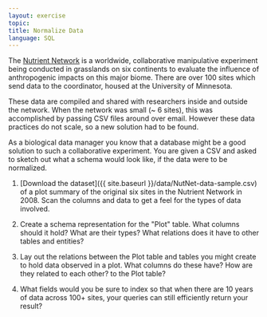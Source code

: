 ```yaml
---
layout: exercise
topic: 
title: Normalize Data
language: SQL
---
```


The [Nutrient Network](http://www.nutnet.org) is a worldwide,
collaborative manipulative experiment being conducted in grasslands 
on six continents to evaluate the influence of anthropogenic 
impacts on this major biome. There are over 100 sites which send
data to the coordinator, housed at the University of Minnesota.

These data are compiled and shared with researchers inside and outside 
the network. When the network was small (~ 6 sites), this was accomplished by 
passing CSV files around over email. However these data practices
do not scale, so a new solution had to be found. 

As a biological data manager you know that a database might be a
good solution to such a collaborative experiment. You are given a 
CSV and asked to sketch out what a schema would look like, if 
the data were to be normalized. 

1. [Download the dataset]({{ site.baseurl }}/data/NutNet-data-sample.csv) of a plot summary of the original six sites
in the Nutrient Network in 2008. Scan the columns and data
to get a feel for the types of data involved.

2. Create a schema representation for the "Plot" table. What 
columns should it hold? What are their types? 
What relations does it have to other 
tables and entities? 

3. Lay out the relations between the Plot table and tables you 
might create to hold data observed in a plot. What columns do these have? 
How are they related to each other? to the Plot table?

 4. What fields would you be sure to index so that when there are 10 years of data 
 across 100+ sites, your queries can still efficiently return your result?
 
 